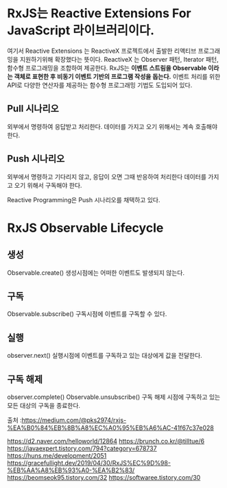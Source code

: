# RxJS는 Reactive Extensions For JavaScript 라이브러리이다.
여기서 Reactive Extensions 는 ReactiveX 프로젝트에서 출발한 리액티브 프로그래밍을 지원하기위해 확장했다는 뜻이다.
ReactiveX 는 Observer 패턴, Iterator 패턴, 함수형 프로그래밍을 조합하여 제공한다.
RxJS는 **이벤트 스트림을 Observable 이라는 객체로 표현한 후 비동기 이벤트 기반의 프로그램 작성을 돕는다.**
이벤트 처리를 위한 API로 다양한 연산자를 제공하는 함수형 프로그래밍 기법도 도입되어 있다.

## Pull 시나리오
외부에서 명령하여 응답받고 처리한다.
데이터를 가지고 오기 위해서는 계속 호출해야 한다.
## Push 시나리오
외부에서 명령하고 기다리지 않고, 응답이 오면 그때 반응하여 처리한다
데이터를 가지고 오기 위해서 구독해야 한다.

Reactive Programming은 Push 시나리오를 채택하고 있다.


# RxJS Observable Lifecycle
## 생성
Observable.create()
생성시점에는 어떠한 이벤트도 발생되지 않는다.
## 구독
Observable.subscribe()
구독시점에 이벤트를 구독할 수 있다.
## 실행
observer.next()
실행시점에 이벤트를 구독하고 있는 대상에게 값을 전달한다.
## 구독 해제
observer.complete()
Observable.unsubscribe()
구독 해제 시점에 구독하고 있는 모든 대상의 구독을 종료한다.

출처 :https://medium.com/@pks2974/rxjs-%EA%B0%84%EB%8B%A8%EC%A0%95%EB%A6%AC-41f67c37e028


https://d2.naver.com/helloworld/12864
https://brunch.co.kr/@tilltue/6
https://javaexpert.tistory.com/794?category=678737
https://huns.me/development/2051
https://gracefullight.dev/2019/04/30/RxJS%EC%9D%98-%EB%AA%A8%EB%93%A0-%EA%B2%83/
https://beomseok95.tistory.com/32
https://softwaree.tistory.com/30

